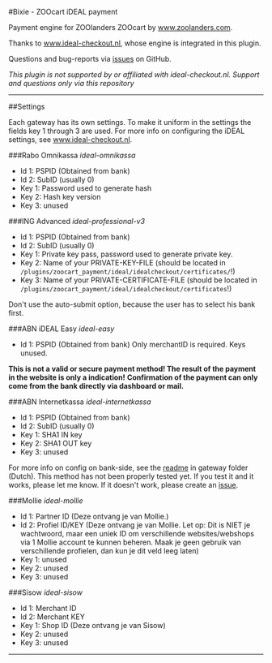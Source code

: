 #Bixie - ZOOcart iDEAL payment

Payment engine for ZOOlanders ZOOcart by www.zoolanders.com.

Thanks to www.ideal-checkout.nl, whose engine is integrated in this plugin.

Questions and bug-reports via [issues](https://github.com/Bixie/Zoolander-ZOOcart-iDEAL/issues) on GitHub.

_This plugin is not supported by or affiliated with ideal-checkout.nl. Support and questions only via this repository_

----

##Settings

Each gateway has its own settings. To make it uniform in the settings the fields key 1 through 3 are used. For more info on configuring the iDEAL settings, see www.ideal-checkout.nl.

###Rabo Omnikassa
_ideal-omnikassa_
* Id 1: PSPID (Obtained from bank)
* Id 2: SubID (usually 0)
* Key 1: Password used to generate hash
* Key 2: Hash key version
* Key 3: unused

###ING Advanced
_ideal-professional-v3_
* Id 1: PSPID (Obtained from bank)
* Id 2: SubID (usually 0)
* Key 1: Private key pass, password used to generate private key.
* Key 2: Name of your PRIVATE-KEY-FILE (should be located in `/plugins/zoocart_payment/ideal/idealcheckout/certificates/`!)
* Key 3: Name of your PRIVATE-CERTIFICATE-FILE (should be located in `/plugins/zoocart_payment/ideal/idealcheckout/certificates`!)

Don't use the auto-submit option, because the user has to select his bank first.

###ABN iDEAL Easy
_ideal-easy_

* Id 1: PSPID (Obtained from bank)
Only merchantID is required. Keys unused.

**This is not a valid or secure payment method! The result of the payment in the website is only a indication!**
**Confirmation of the payment can only come from the bank directly via dashboard or mail.**

###ABN Internetkassa
_ideal-internetkassa_
* Id 1: PSPID (Obtained from bank)
* Id 2: SubID (usually 0)
* Key 1: SHA1 IN key
* Key 2: SHA1 OUT key
* Key 3: unused

For more info on config on bank-side, see the [readme](https://github.com/Bixie/Zoolander-ZOOcart-iDEAL/tree/master/ideal/idealcheckout/gateways/ideal-internetkassa) in gateway folder (Dutch).
This method has not been properly tested yet. If you test it and it works, please let me know. If it doesn't work, please create an [issue](https://github.com/Bixie/Zoolander-ZOOcart-iDEAL/issues).

###Mollie
_ideal-mollie_
* Id 1: Partner ID (Deze ontvang je van Mollie.)
* Id 2: Profiel ID/KEY (Deze ontvang je van Mollie. Let op: Dit is NIET je wachtwoord, maar een uniek ID om verschillende websites/webshops via 1 Mollie account te kunnen beheren. Maak je geen gebruik van verschillende profielen, dan kun je dit veld leeg laten)
* Key 1: unused
* Key 2: unused
* Key 3: unused

###Sisow
_ideal-sisow_
* Id 1: Merchant ID
* Id 2: Merchant KEY
* Key 1: Shop ID (Deze ontvang je van Sisow)
* Key 2: unused
* Key 3: unused


----
